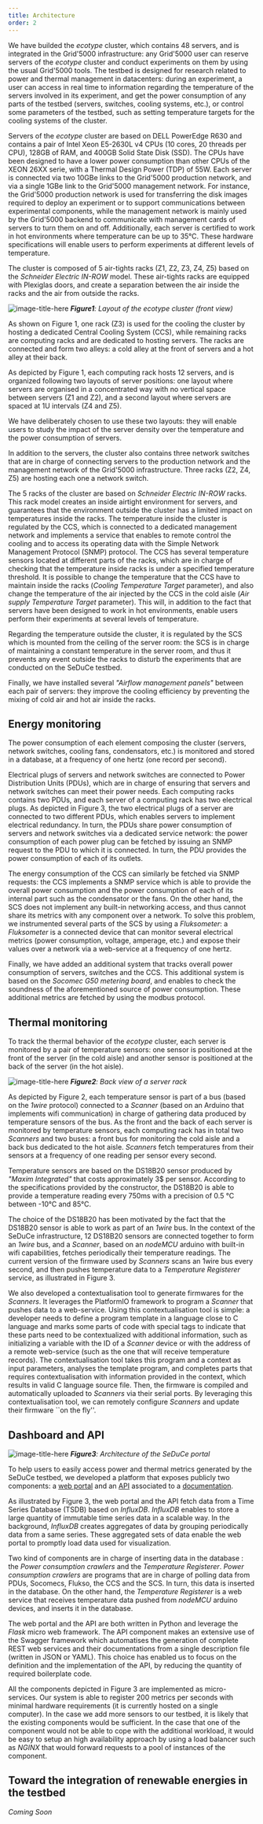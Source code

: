 ```yaml
---
title: Architecture
order: 2
---
```


We have builded the _ecotype_ cluster,
which contains 48 servers, and is integrated in the Grid'5000
infrastructure: any Grid'5000 user can reserve servers of the
_ecotype_ cluster and conduct experiments on them by using the
usual Grid'5000 tools. The testbed is designed for research related to
power and thermal management in datacenters: during an experiment, a
user can access in real time to information regarding the temperature
of the servers involved in its experiment, and get the power
consumption of any parts of the testbed (servers, switches, cooling
systems, etc.), or control some parameters of the testbed, such as
setting temperature targets for the cooling systems of the cluster.

Servers of the _ecotype_ cluster are based on DELL PowerEdge
R630 and contains a pair of Intel Xeon E5-2630L v4 CPUs (10 cores, 20
threads per CPU), 128GB of RAM, and 400GB Solid State Disk (SSD). The
CPUs have been designed to have a lower power consumption than other
CPUs of the XEON 26XX serie, with a Thermal Design Power (TDP) of
55W. Each server is connected via two 10GBe links to the Grid'5000
production network, and via a single 1GBe link to the Grid'5000
management network. For instance, the Grid'5000 production network is
used for transferring the disk images required to deploy an experiment
or to support communications between experimental components, while
the management network is mainly used by the Grid'5000 backend to
communicate with management cards of servers to turn them on and off.
Additionally, each server is certified to work in hot environments
where temperature can be up to 35°C. These hardware
specifications will enable users to perform experiments at different
levels of temperature.

The cluster is composed of 5 air-tights racks (Z1, Z2, Z3, Z4, Z5)
based on the _Schneider Electric IN-ROW_ model. These
air-tights racks are equipped with Plexiglas doors, and create a
separation between the air inside the racks and the air from outside
the racks.


![image-title-here](/assets/img/ecotype_description.png)
_**Figure1**: Layout of the ecotype cluster (front view)_



As shown on Figure 1, one rack (Z3) is used for the cooling the
cluster by hosting a dedicated Central Cooling System (CCS), while
remaining racks are computing racks and are dedicated to hosting
servers. The racks are connected and form two alleys: a cold alley at
the front of servers and a hot alley at their back.

As depicted by Figure 1, each computing rack hosts 12 servers, and is
organized following two layouts of server positions: one layout where
servers are organised in a concentrated way with no vertical space
between servers (Z1 and Z2), and a second layout where servers are
spaced at 1U intervals (Z4 and Z5).
  
We have deliberately chosen to use these two layouts: they will
enable users to study the impact of the server density over the
temperature and the power consumption of servers.

In addition to the servers, the cluster also contains three network
switches that are in charge of connecting servers to the production
network and the management network of the Grid'5000
infrastructure. Three racks (Z2, Z4, Z5) are hosting each one a
network switch.
  
The 5 racks of the cluster are based on _Schneider Electric
  IN-ROW_ racks. This rack model creates an inside airtight
environment for servers, and guarantees that the environment outside
the cluster has a limited impact on temperatures inside the racks. The
temperature inside the cluster is regulated by the CCS, which is
connected to a dedicated management network and implements a service
that enables to remote control the cooling and to access its operating
data with the Simple Network Management Protocol (SNMP) protocol. The
CCS has several temperature sensors located at different parts of the
racks, which are in charge of checking that the temperature inside
racks is under a specified temperature threshold. It is possible to
change the temperature that the CCS have to maintain inside the racks
(_Cooling Temperature Target_ parameter), and also change the
temperature of the air injected by the CCS in the cold aisle
(_Air supply Temperature Target_ parameter). This will, in
addition to the fact that servers have been designed to work in hot
environments, enable users perform their experiments at several levels
of temperature.

Regarding the temperature outside the cluster, it is regulated by the
SCS which is mounted from the ceiling of the server room: the SCS is
in charge of maintaining a constant temperature in the server room,
and thus it prevents any event outside the racks to disturb the
experiments that are conducted on the SeDuCe testbed.

Finally, we have installed several _"Airflow management panels"_
between each pair of servers: they improve the cooling efficiency by
preventing the mixing of cold air and hot air inside the racks.


## Energy monitoring

The power consumption of each element composing the cluster (servers,
network switches, cooling fans, condensators, etc.) is monitored and
stored in a database, at a frequency of one hertz (one record per
second).

Electrical plugs of servers and network switches are connected to
Power Distribution Units (PDUs), which are in charge of ensuring that
servers and network switches can meet their power needs. Each
computing racks contains two PDUs, and each server of a computing rack
has two electrical plugs. As depicted in Figure 3, the two electrical
plugs of a server are connected to two different PDUs, which enables
servers to implement electrical redundancy. In turn, the PDUs share
power consumption of servers and network switches via a dedicated
service network: the power consumption of each power plug can be
fetched by issuing an SNMP request to the PDU to which it is
connected. In turn, the PDU provides the power consumption of each of
its outlets.

The energy consumption of the CCS can similarly be fetched via SNMP
requests: the CCS implements a SNMP service which is able to provide
the overall power consumption and the power consumption of each of its
internal part such as the condensator or the fans. On the other hand,
the SCS does not implement any built-in networking access, and thus
cannot share its metrics with any component over a network. To solve
this problem, we instrumented several parts of the SCS by using a
_Fluksometer_: a _Fluksometer_ is a
connected device that can monitor several electrical metrics (power
consumption, voltage, amperage, etc.) and expose their values over a
network via a web-service at a frequency of one hertz.

Finally, we have added an additional system that tracks overall power
consumption of servers, switches and the CCS. This additional system
is based on the _Socomec G50 metering board_,
and enables to check the soundness of the aforementioned source of
power consumption. These additional metrics are fetched by using the
modbus protocol.

## Thermal monitoring

To track the thermal behavior of the _ecotype_ cluster, each
server is monitored by a pair of temperature sensors: one sensor is
positioned at the front of the server (in the cold aisle) and another
sensor is positioned at the back of the server (in the hot aisle).

![image-title-here](/assets/img/server_monitoring.png)
_**Figure2**: Back view of a server rack_

As depicted by Figure 2, each temperature
sensor is part of a bus (based on the _1wire_ protocol)
connected to a _Scanner_ (based on an Arduino that implements
wifi communication) in charge of gathering data produced by
temperature sensors of the bus. As the front and the back of each
server is monitored by temperature sensors, each computing rack has in
total two _Scanners_ and two buses: a front bus for monitoring
the cold aisle and a back bus dedicated to the hot
aisle. _Scanners_ fetch temperatures from their sensors at a
frequency of one reading per sensor every second.

Temperature sensors are based on the DS18B20 sensor produced by
_"Maxim Integrated"_ that costs approximately 3\$ per
sensor. According to the specifications provided by the constructor,
the DS18B20 is able to provide a temperature reading every 750ms with
a precision of 0.5 °C between -10°C and 85°C.

The choice of the DS18B20 has been motivated by the fact that the
DS18B20 sensor is able to work as part of an _1wire_ bus. In
the context of the SeDuCe infrastructure, 12 DS18B20 sensors are
connected together to form an _1wire_ bus, and a
_Scanner_, based on an _nodeMCU_ arduino with built-in
wifi capabilities, fetches periodically their temperature
readings. The current version of the firmware used by
_Scanners_ scans an 1wire bus every second, and then pushes
temperature data to a _Temperature Registerer_ service, as
illustrated in Figure 3.

We also developed a contextualisation tool to generate firmwares for
the _Scanners_. It leverages the PlatformIO framework to program a
_Scanner_ that pushes data to a web-service. Using this
contextualisation tool is simple: a developer needs to define a
program template in a language close to C language and marks some
parts of code with special tags to indicate that these parts need to
be contextualized with additional information, such as initializing a
variable with the ID of a _Scanner_ device or with the address
of a remote web-service (such as the one that will receive temperature
records). The contextualisation tool takes this program and a context
as input parameters, analyses the template program, and completes
parts that requires contextualisation with information provided in the
context, which results in valid C language source file. Then, the
firmware is compiled and automatically uploaded to _Scanners_
via their serial ports. By leveraging this contextualisation tool, we
can remotely configure _Scanners_ and update their firmware
``on the fly''.

## Dashboard and API


![image-title-here](/assets/img/seduce_portal.png)
_**Figure3**: Architecture of the SeDuCe portal_


To help users to easily access power and thermal metrics generated by
the SeDuCe testbed, we developed a platform that exposes publicly two
components: a [web portal](https://seduce.fr) and an
[API](https://api.seduce.fr) associated to a
[documentation](https://api.seduce.fr/apidocs).

As illustrated by Figure 3, the web portal and
the API fetch data from a Time Series Database (TSDB) based on
_InfluxDB_. _InfluxDB_ enables to
store a large quantity of immutable time series data in a scalable
way. In the background, _InfluxDB_ creates aggregates of data
by grouping periodically data from a same series. These aggregated
sets of data enable the web portal to promptly load data used for
visualization.

Two kind of components are in charge of inserting data in the database
: the _Power consumption crawlers_ and the _Temperature
  Registerer_. _Power consumption crawlers_ are programs that
are in charge of polling data from PDUs, Socomecs, Flukso, the CCS and
the SCS. In turn, this data is inserted in the database. On the other
hand, the _Temperature Registerer_ is a web service that
receives temperature data pushed from _nodeMCU_ arduino
devices, and inserts it in the database.
 
The web portal and the API are both written in Python and leverage the
_Flask_ micro web framework. The API component makes an
extensive use of the Swagger framework which
automatises the generation of complete REST web services and their
documentations from a single description file (written in JSON or
YAML). This choice has enabled us to focus on the definition and the
implementation of the API, by reducing the quantity of required
boilerplate code.

All the components depicted in Figure 3 are implemented as
micro-services. Our system is able to register 200 metrics per seconds
with minimal hardware requirements (it is currently hosted on a single
computer). In the case we add more sensors to our testbed, it is
likely that the existing components would be sufficient. In the case
that one of the component would not be able to cope with the
additional workload, it would be easy to setup an high availability
approach by using a load balancer such as _NGINX_ that would forward
requests to a pool of instances of the component.


## Toward the integration of renewable energies in the testbed

_Coming Soon_
